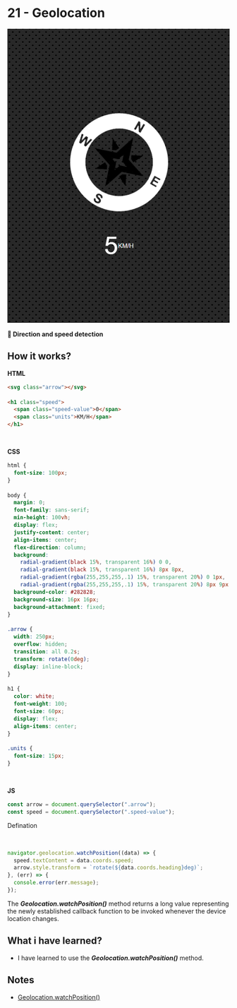 # 21 - Geolocation

![](https://github.com/erhanersoz/JavaScript30/blob/master/Screenshots/demo_21.png?raw=true)

**:compass: Direction and speed detection**

## How it works?

**HTML**

```html
<svg class="arrow"></svg>

<h1 class="speed">
  <span class="speed-value">0</span>
  <span class="units">KM/H</span>
</h1>
```

<br/>

**CSS**

```css
html {
  font-size: 100px;
}

body {
  margin: 0;
  font-family: sans-serif;
  min-height: 100vh;
  display: flex;
  justify-content: center;
  align-items: center;
  flex-direction: column;
  background:
    radial-gradient(black 15%, transparent 16%) 0 0,
    radial-gradient(black 15%, transparent 16%) 8px 8px,
    radial-gradient(rgba(255,255,255,.1) 15%, transparent 20%) 0 1px,
    radial-gradient(rgba(255,255,255,.1) 15%, transparent 20%) 8px 9px;
  background-color: #282828;
  background-size: 16px 16px;
  background-attachment: fixed;
}

.arrow {
  width: 250px;
  overflow: hidden;
  transition: all 0.2s;
  transform: rotate(0deg);
  display: inline-block;
}

h1 {
  color: white;
  font-weight: 100;
  font-size: 60px;
  display: flex;
  align-items: center;
}

.units {
  font-size: 15px;
}
```

<br/>

**JS**

```js
const arrow = document.querySelector(".arrow");
const speed = document.querySelector(".speed-value");
```
Defination

<br/>

```js
navigator.geolocation.watchPosition((data) => {
  speed.textContent = data.coords.speed;
  arrow.style.transform = `rotate(${data.coords.heading}deg)`;
}, (err) => {
  console.error(err.message);
});
```
The ***Geolocation.watchPosition()*** method returns a long value representing the newly established callback function to be invoked whenever the device location changes.


## What i have learned?

- I have learned to use the ***Geolocation.watchPosition()*** method.


## Notes

- [Geolocation.watchPosition\(\)](https://developer.mozilla.org/en-US/docs/Web/API/Geolocation/watchPosition)
